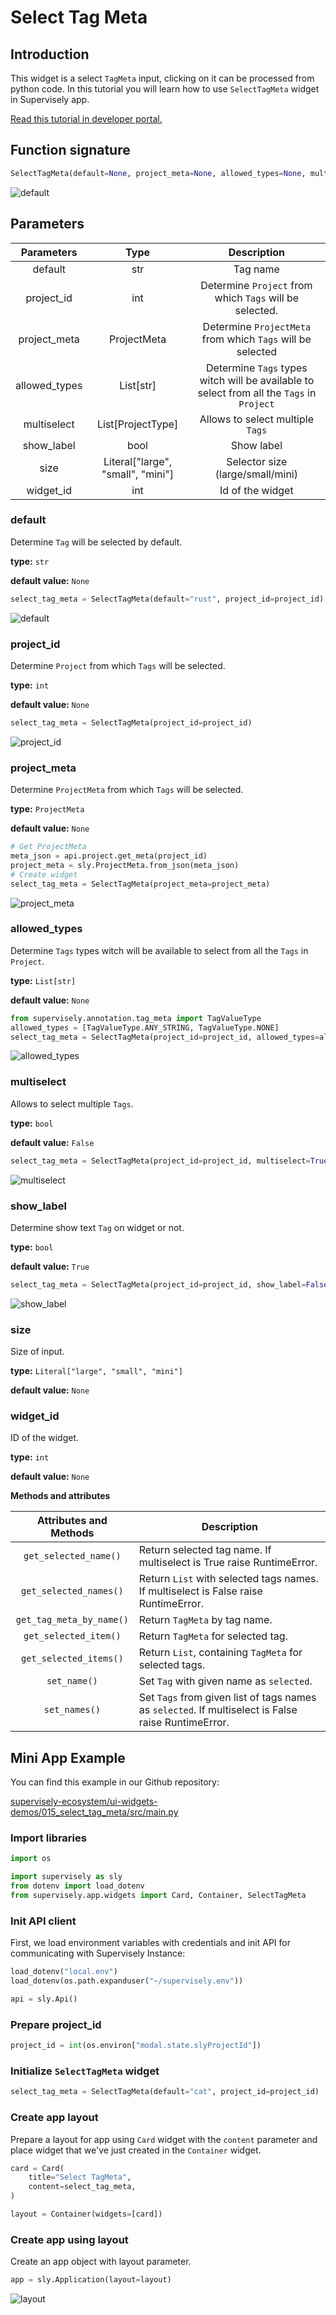 # Select Tag Meta

## Introduction

This widget is a select `TagMeta` input, clicking on it can be processed from python code. In this tutorial you will learn how to use `SelectTagMeta` widget in Supervisely app.

[Read this tutorial in developer portal.](https://developer.supervise.ly/app-development/apps-with-gui/SelectTagMeta)

## Function signature

```python
SelectTagMeta(default=None, project_meta=None, allowed_types=None, multiselect=False, show_label=True, size=None, widget_id=None)
```

![default](https://user-images.githubusercontent.com/120389559/218047319-9e4b681c-ee63-4709-b5c1-24c94f457e7a.png)

## Parameters

|  Parameters   |               Type                |                                        Description                                        |
| :-----------: | :-------------------------------: | :---------------------------------------------------------------------------------------: |
|    default    |                str                |                                         Tag name                                          |
|  project_id   |                int                |                  Determine `Project` from which `Tags` will be selected.                  |
| project_meta  |            ProjectMeta            |                Determine `ProjectMeta` from which `Tags` will be selected                 |
| allowed_types |             List[str]             | Determine `Tags` types witch will be available to select from all the `Tags` in `Project` |
|  multiselect  |         List[ProjectType]         |                             Allows to select multiple `Tags`                              |
|  show_label   |               bool                |                                        Show label                                         |
|     size      | Literal["large", "small", "mini"] |                             Selector size (large/small/mini)                              |
|   widget_id   |                int                |                                     Id of the widget                                      |

### default

Determine `Tag` will be selected by default.

**type:** `str`

**default value:** `None`

```python
select_tag_meta = SelectTagMeta(default="rust", project_id=project_id)
```

![default](https://user-images.githubusercontent.com/120389559/218047689-6236f160-b0f9-43da-b0b8-f44e3a9eacbb.png)

### project_id

Determine `Project` from which `Tags` will be selected.

**type:** `int`

**default value:** `None`

```python
select_tag_meta = SelectTagMeta(project_id=project_id)
```

![project_id](https://user-images.githubusercontent.com/120389559/218047909-e3433e3b-a6b9-42cb-b7d7-3fc37788a481.png)

### project_meta

Determine `ProjectMeta` from which `Tags` will be selected.

**type:** `ProjectMeta`

**default value:** `None`

```python
# Get ProjectMeta
meta_json = api.project.get_meta(project_id)
project_meta = sly.ProjectMeta.from_json(meta_json)
# Create widget
select_tag_meta = SelectTagMeta(project_meta=project_meta)
```

![project_meta](https://user-images.githubusercontent.com/120389559/218048143-452ccdd9-0573-494c-af19-d427585ee2bd.png)

### allowed_types

Determine `Tags` types witch will be available to select from all the `Tags` in `Project`.

**type:** `List[str]`

**default value:** `None`

```python
from supervisely.annotation.tag_meta import TagValueType
allowed_types = [TagValueType.ANY_STRING, TagValueType.NONE]
select_tag_meta = SelectTagMeta(project_id=project_id, allowed_types=allowed_types)
```

![allowed_types](https://user-images.githubusercontent.com/120389559/218048774-60b853c8-a597-4e8b-8eeb-216687b7d416.png)

### multiselect

Allows to select multiple `Tags`.

**type:** `bool`

**default value:** `False`

```python
select_tag_meta = SelectTagMeta(project_id=project_id, multiselect=True)
```

![multiselect](https://user-images.githubusercontent.com/120389559/218049015-9a3f0fd0-36e5-41b8-9f4f-3e32f6afeb0a.png)

### show_label

Determine show text `Tag` on widget or not.

**type:** `bool`

**default value:** `True`

```python
select_tag_meta = SelectTagMeta(project_id=project_id, show_label=False)
```

![show_label](https://user-images.githubusercontent.com/120389559/218049460-041e2086-548c-4961-8245-33847900b59c.png)

### size

Size of input.

**type:** `Literal["large", "small", "mini"]`

**default value:** `None`

### widget_id

ID of the widget.

**type:** `int`

**default value:** `None`

**Methods and attributes**

|  Attributes and Methods  | Description                                                                                         |
| :----------------------: | --------------------------------------------------------------------------------------------------- |
|  `get_selected_name()`   | Return selected tag name. If multiselect is True raise RuntimeError.                                |
|  `get_selected_names()`  | Return `List` with selected tags names. If multiselect is False raise RuntimeError.                 |
| `get_tag_meta_by_name()` | Return `TagMeta` by tag name.                                                                       |
|  `get_selected_item()`   | Return `TagMeta` for selected tag.                                                                  |
|  `get_selected_items()`  | Return `List`, containing `TagMeta` for selected tags.                                              |
|       `set_name()`       | Set `Tag` with given name as `selected`.                                                            |
|      `set_names()`       | Set `Tags` from given list of tags names as `selected`. If multiselect is False raise RuntimeError. |

## Mini App Example

You can find this example in our Github repository:

[supervisely-ecosystem/ui-widgets-demos/015_select_tag_meta/src/main.py](https://github.com/supervisely-ecosystem/ui-widgets-demos/blob/master/015_select_tag_meta/src/main.py)

### Import libraries

```python
import os

import supervisely as sly
from dotenv import load_dotenv
from supervisely.app.widgets import Card, Container, SelectTagMeta
```

### Init API client

First, we load environment variables with credentials and init API for communicating with Supervisely Instance:

```python
load_dotenv("local.env")
load_dotenv(os.path.expanduser("~/supervisely.env"))

api = sly.Api()
```

### Prepare project_id

```python
project_id = int(os.environ["modal.state.slyProjectId"])
```

### Initialize `SelectTagMeta` widget

```python
select_tag_meta = SelectTagMeta(default="cat", project_id=project_id)
```

### Create app layout

Prepare a layout for app using `Card` widget with the `content` parameter and place widget that we've just created in the `Container` widget.

```python
card = Card(
    title="Select TagMeta",
    content=select_tag_meta,
)

layout = Container(widgets=[card])
```

### Create app using layout

Create an app object with layout parameter.

```python
app = sly.Application(layout=layout)
```

![layout](https://user-images.githubusercontent.com/120389559/218049706-c4b125c8-bc0d-49e4-b829-cde852f008ef.png)
